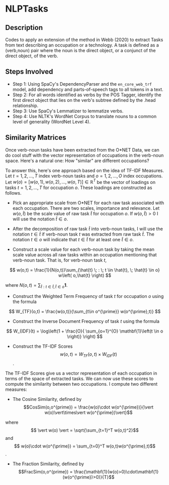 # NLPTasks

## Description  
Codes to apply an extension of the method in Webb (2020) to extract Tasks from text describing an occupation or a technology. A task is defined as a (verb,noun) pair where the noun is the direct object, or a conjunct of the direct object, of the verb.

## Steps Involved

* Step 1: Using SpaCy's DependencyParser and the ``en_core_web_trf`` model, add dependency and parts-of-speech tags to all tokens in a text. 
* Step 2: For all words identified as verbs by the POS Tagger, identify the first direct object that lies on the verb's subtree defined by the .head relationship. 
* Step 3: Use SpaCy's Lemmatizer to lemmatize verbs. 
* Step 4: Use NLTK's WordNet Corpus to translate nouns to a common level of generality (WordNet Level 4). 

## Similarity Matrices

Once verb-noun tasks have been extracted from the O\*NET Data, we can do cool stuff with the vector representation of occupations in the verb-noun space. Here's a natural one: How "similar" are different occupations? 

To answer this, here's one approach based on the idea of TF-IDF Measures. Let $t=1,2,\dots,T$ index verb-noun tasks and $o=1,2,\dots,O$ index occupations. Let $w(o) = [ w(o,1),w(o,2),\dots,w(o,T) ] \in \mathbb{R}^T$ be the vector of loadings on tasks $t=1,2,\dots,T$ for occupation $o$. These loadings are constructed as follows. 

* Pick an appropriate scale from O\*NET for each raw task associated with each occupation. There are two scales, importance and relevance. Let $w(o,\hat{t})$ be the scale value of raw task $\hat{t}$ for occupation $o$. If $w(o,\hat{t})>0$ I will use the notation $\hat{t}\in o$.

* After the decomposition of raw task $\hat{t}$ into verb-noun tasks, I will use the notation $t\in \hat{t}$ if verb-noun task $t$ was extracted from raw task $\hat{t}$. The notation $t\in o$ will indicate that $t\in\hat{t}$ for at least one $\hat{t}\in o$.

* Construct a scale value for each verb-noun task by taking the mean scale value across all raw tasks within an occupation mentioning that verb-noun task. That is, for verb-noun task $t$, 

$$ w(o,t) = \frac{1}{N(o,t)}\sum_{\hat{t} \; : \; t \in \hat{t}, \; \hat{t} \in o} w\left( o,\hat{t} \right) $$

where $N(o,t) = \sum_{\hat{t} : t \in \hat{t}, \hat{t} \in o} \mathbf{1}$.

* Construct the Weighted Term Frequency of task $t$ for occupation $o$ using the formula

$$ W_{TF}(o,t) = \frac{w(o,t)}{\sum_{t\in o^{\prime}} w(o^{\prime},t)} $$

* Construct the Inverse Document Frequency of task $t$ using the formula 

$$ W_{IDF}(t) = \log\left(1 + \frac{O}{ \sum_{o=1}^{O} \mathbf{1}\left(t \in o \right)} \right) $$

* Construct the TF-IDF Scores $$w(o,t) = W_{TF}(o,t)\times W_{IDF}(t)$$. 

The TF-IDF Scores give us a vector representation of each occupation in terms of the space of extracted tasks. We can now use these scores to compute the similarity between two occupations. I compute two different measures:

* The Cosine Similarity, defined by 
$$CosSim(o,o^{prime}) = \frac{w(o)\cdot w(o^{\prime})}{\vert w(o)\vert\times\vert w(o^{\prime})\vert}$$

where $$ \vert w(o) \vert = \sqrt{\sum_{t=1}^T w(o,t)^2}$$ and $$ w(o)\cdot w(o^{\prime}) = \sum_{t=0}^T w(o,t)w(o^{\prime},t)$$.

* The Fraction Similarity, defined by 
$$FracSim(o,o^{prime}) = \frac{\mathbf{1}(w(o)>0)\cdot\mathbf{1}(w(o^{\prime})>0)}{T}$$
